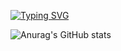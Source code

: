 [![Typing SVG](https://readme-typing-svg.demolab.com?font=lato&duration=1000&color=BAD974&multiline=true&width=435&lines=Hi%2C+I'm+Alex!+;A+Full-Stack+Software+Developer)](https://git.io/typing-svg)

![Anurag's GitHub stats](https://github-readme-stats.vercel.app/api?username=vallem13&hide=stars,prs,contribs&show_icons=true&theme=aura_dark)

<!-- ![Peek 2020-07-09 15-53](https://user-images.githubusercontent.com/7910856/87048834-84abea80-c1fc-11ea-9342-27b96a046ba4.gif) -->

<!--
**vallem13/vallem13** is a ✨ _special_ ✨ repository because its `README.md` (this file) appears on your GitHub profile.

Here are some ideas to get you started:

- 🔭 I’m currently working on ...
- 🌱 I’m currently learning ...
- 👯 I’m looking to collaborate on ...
- 🤔 I’m looking for help with ...
- 💬 Ask me about ...
- 📫 How to reach me: ...
- 😄 Pronouns: ...
- ⚡ Fun fact: ...
-->
